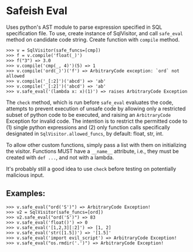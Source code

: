 # Safeish Eval
Uses python's AST module to parse expression specified in SQL specification
file. To use, create instance of SqlVisitor, and call `safe_eval`
method on candidate code string. Create function with `compile` method.

    >>> v = SqlVisitor(safe_funcs=[cmp])
    >>> f = v.compile('float(_)')
    >>> f("3") => 3.0
    >>> v.compile('cmp(_, 4)')(5) => 1
    >>> v.compile('ord(_)')('f') => ArbitraryCode exception: `ord` not allowed
    >>> v.compile('_[:2]')('abcd') => 'ab'
    >>> v.compile('_[:2]')('abcd') => 'ab'
    >>> v.safe_eval('(lambda x: x)(1)') => raises ArbitraryCode Exception

The `check` method, which is run before `safe_eval` evaluates the code,
attempts to prevent execution of unsafe code by allowing only
a restricted subset of python code to be executed, and raising an
`ArbitraryCode` Exception for invalid code. The intention is to restrict
the permitted code to (1) single python expressions and (2) only function calls
specifically designated in `SqlVisitor.allowed_funcs`, by default: float, str, int.

To allow other custom functions, simply pass a list with them on initializing
the visitor. Functions MUST have a `__name__` attribute, i.e., they must be created
with `def ...`, and not with a lambda.

It's probably still a good idea to use `check` before testing on potentially
malicious input.

## Examples:
    >>> v.safe_eval("ord('S')") => ArbitraryCode Exception!
    >>> v2 = SqlVisitor(safe_funcs=[ord])
    >>> v2.safe_eval("ord('S')") => 83
    >>> v.safe_eval('float()') => 0
    >>> v.safe_eval('[1,2,3][:2]') => [1, 2]
    >>> v.safe_eval('str([1.5])') => '[1.5]'
    >>> v.safe_eval('import evil_script') => ArbitraryCode Exception!
    >>> v.safe_eval("os.rmdir('.')") => ArbitraryCode Exception!
